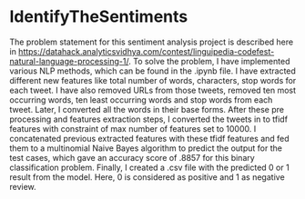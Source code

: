 # IdentifyTheSentiments
The problem statement for this sentiment analysis project is described here in https://datahack.analyticsvidhya.com/contest/linguipedia-codefest-natural-language-processing-1/. To solve the problem, I have implemented various NLP methods, which can be found in the .ipynb file. I have extracted different new features like total number of words, characters, stop words for each tweet. I have also removed URLs from those tweets, removed ten most occurring words, ten least occurring words and stop words from each tweet. Later, I converted all the words in their base forms. After these pre processing and features extraction steps, I converted the tweets in to tfidf features with constraint of max number of features set to 10000. I concatenated previous extracted features with these tfidf features and fed them to a multinomial Naive Bayes algorithm to predict the output for the test cases, which gave an accuracy score of .8857 for this binary classification problem. Finally, I created a .csv file with the predicted 0 or 1 result from the model. Here, 0 is considered as positive and 1 as negative review.  
